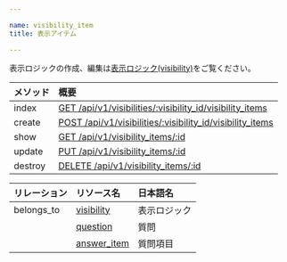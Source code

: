 ```yaml
---

name: visibility_item
title: 表示アイテム

---
```


表示ロジックの作成、編集は[表示ロジック(visibility)](#visibility)をご覧ください。

|メソッド|概要|
|:---|:---|
|index|[GET /api/v1/visibilities/:visibility_id/visibility_items](#visibility_item_index)|
|create|[POST /api/v1/visibilities/:visibility_id/visibility_items](#visibility_item_create)|
|show|[GET /api/v1/visibility_items/:id](#visibility_item_show)|
|update|[PUT /api/v1/visibility_items/:id](#visibility_item_update)|
|destroy|[DELETE /api/v1/visibility_items/:id](#visibility_item_delete)|

|リレーション|リソース名|日本語名|
|:---|:---|:---|
|belongs_to|[visibility](#visibility)|表示ロジック|
||[question](#question)|質問|
||[answer_item](#answer_item)|質問項目|
